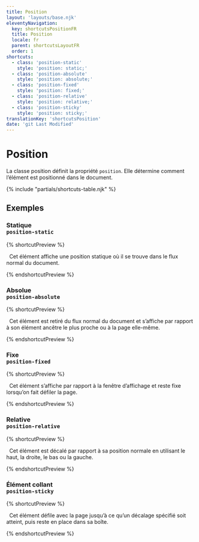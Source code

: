 ```yaml
---
title: Position
layout: 'layouts/base.njk'
eleventyNavigation:
  key: shortcutsPositionFR
  title: Position
  locale: fr
  parent: shortcutsLayoutFR
  order: 1
shortcuts:
  - class: 'position-static'
    style: 'position: static;'
  - class: 'position-absolute'
    style: 'position: absolute;'
  - class: 'position-fixed'
    style: 'position: fixed;'
  - class: 'position-relative'
    style: 'position: relative;'
  - class: 'position-sticky'
    style: 'position: sticky;'
translationKey: 'shortcutsPosition'
date: 'git Last Modified'
---
```


# Position

<!-- TODO: Improve examples -->

La classe position définit la propriété `position`. Elle détermine comment l’élément est positionné dans le document.

{% include "partials/shortcuts-table.njk" %}

## Exemples

### Statique <br/>`position-static`

{% shortcutPreview %}

<p class="position-static">
  Cet élément affiche une position statique où il se trouve dans le flux normal du document.
</p>
{% endshortcutPreview %}

### Absolue<br/>`position-absolute`

{% shortcutPreview %}

<p class="position-absolute">
  Cet élément est retiré du flux normal du document et s’affiche par rapport à son élément ancêtre le plus proche ou à la page elle-même.
</p>
{% endshortcutPreview %}

### Fixe<br/>`position-fixed`

{% shortcutPreview %}

<p class="position-fixed">
  Cet élément s’affiche par rapport à la fenêtre d’affichage et reste fixe lorsqu’on fait défiler la page.
</p>
{% endshortcutPreview %}

### Relative<br/>`position-relative`

{% shortcutPreview %}

<p class="position-relative">
  Cet élément est décalé par rapport à sa position normale en utilisant le haut, la droite, le bas ou la gauche.
</p>
{% endshortcutPreview %}

### Élément collant<br/>`position-sticky`

{% shortcutPreview %}

<p class="position-sticky">
  Cet élément défile avec la page jusqu’à ce qu’un décalage spécifié soit atteint, puis reste en place dans sa boîte.
</p>
{% endshortcutPreview %}
